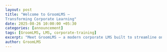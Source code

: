 ```yaml
---
layout: post
title: "Welcome to GroomLMS — 
Transforming Corporate Learning"
date: 2025-08-26 10:00:00 +05:30
categories: [announcement]
tags: [GroomLMS, LMS, corporate-training]
excerpt: "Meet GroomLMS — a modern corporate LMS built to streamline onboarding and employee development."
author: GroomLMS
---
```

